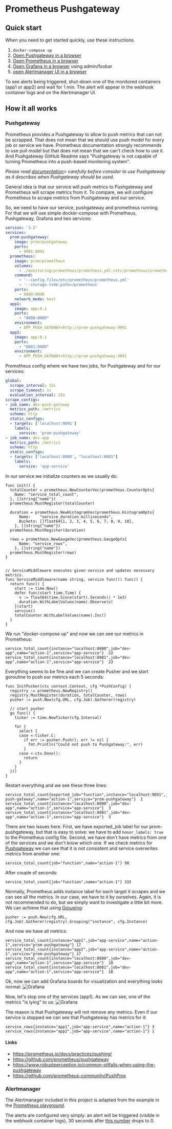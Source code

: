 # Prometheus Pushgateway

## Quick start

When you need to get started quickly, use these instructions.

1. `docker-compose up`
2. [Open Pushgateway in a browser](http://localhost:9091/metrics)
3. [Open Prometheus in a browser](http://localhost:9090/)
4. [Open Grafana in a browser](http://localhost:3000/login) using admin/foobar
5. [open Alertmanager UI in a browser](http://localhost:9093/#/alerts)

To see alerts being triggered, shut-down one of the monitored containers (app1 or app2) and wait for 1 min. The alert will appear in the webhook container logs and on the Alertmanager UI.

## How it all works

### Pushgateway

Prometheus provides a Pushgateway to allow to push metrics that can not be scrapped. That does not mean that we should use push model for every job or service we have. Prometheus documentation strongly recommends to use pull model but that does not mean that we can't check how to use it. And Pushgateway GitHub Readme says "Pushgateway is not capable of turning Prometheus into a push-based monitoring system".

_Please read [documentation](https://prometheus.io/docs/practices/pushing/)> carefully before consider to use Pushgateway as it describes when Pushgateway should be used._

General idea is that our service will push metrics to Pushgateway and Prometheus will scrape metrics from it. To compare, we will configure Prometheus to scrape metrics from Pushgateway and our service.

So, we need to have our service, pushgateway and prometheus running. For that we will use simple docker-compose with Prometheus, Pushgateway, Grafana and two services:

```yml
version: '3.2'
services: 
  prom-pushgateway:
    image: prom/pushgateway
    ports: 
      - 9091:9091
  prometheus:
    image: prom/prometheus
    volumes:
      - ./monitoring/prometheus/prometheus.yml:/etc/prometheus/prometheus.yml
    command:
      - '--config.file=/etc/prometheus/prometheus.yml'
      - '--storage.tsdb.path=/prometheus'
    ports:
      - 9090:9090
    network_mode: host
  app1:
    image: app:0.1
    ports:
      - "8080:8080"
    environment:
      - APP_PUSH_GATEWAY=http://prom-pushgateway:9091
  app2:
    image: app:0.1
    ports:
      - "8081:8080"
    environment:
      - APP_PUSH_GATEWAY=http://prom-pushgateway:9091
```

Prometheus config where we have two jobs, for Pushgateway and for our services:

```yml
global:
  scrape_interval: 15s
  scrape_timeout: 1s
  evaluation_interval: 15s
scrape_configs:
- job_name: dev-push-gateway
  metrics_path: /metrics
  scheme: http
  static_configs:
  - targets: ['localhost:9091']
    labels:
      service: 'prom-pushgateway'
- job_name: dev-app
  metrics_path: /metrics
  scheme: http
  static_configs:
  - targets: ['localhost:8080', "localhost:8081"]
    labels:
      service: 'app-service'
```

In our service we initialize counters as we usually do:

```golang
func init() {
  totalCounter = prometheus.NewCounterVec(prometheus.CounterOpts{
    Name: "service_total_count",
  }, []string{"name"})
  prometheus.MustRegister(totalCounter)

  duration = prometheus.NewHistogramVec(prometheus.HistogramOpts{
      Name:    "service_duration_milliseconds",
      Buckets: []float64{1, 2, 3, 4, 5, 6, 7, 8, 9, 10},
    }, []string{"name"})
  prometheus.MustRegister(duration)

  rows = prometheus.NewGaugeVec(prometheus.GaugeOpts{
      Name: "service_rows",
    }, []string{"name"})
  prometheus.MustRegister(rows)
}


// ServiceMiddleware executes given service and updates necessary metrics.
func ServiceMiddleware(name string, service func()) func() {
  return func() {
    start := time.Now()
    defer func(start time.Time) {
      v := float64(time.Since(start).Seconds() * 1e3)
      duration.WithLabelValues(name).Observe(v)
    }(start)
    service()
    totalCounter.WithLabelValues(name).Inc()
  }
}
```

We run "docker-compose up" and now we can see our metrics in Prometheus:

```text
service_total_count{instance="localhost:8080",job="dev-app",name="action-1",service="app-service"}  22
service_total_count{instance="localhost:8081",job="dev-app",name="action-1",service="app-service"}  23
```

Everything seems to be fine and we can create Pusher and we start goroutine to push our metrics each 5 seconds:

```golang
func InitPusher(ctx context.Context, cfg *PushConfig) {
  registry := prometheus.NewRegistry()
  registry.MustRegister(duration, totalCounter, rows)
  pusher := push.New(cfg.URL, cfg.Job).Gatherer(registry)

  // start pusher
  go func() {
    ticker := time.NewTicker(cfg.Interval)

    for {
      select {
      case <-ticker.C:
        if err := pusher.Push(); err != nil {
          fmt.Println("Could not push to Pushgateway:", err)
        }
      case <-ctx.Done():
        return
      }
    }
  }()
}
```

Restart everything and we see these three lines:

```text
service_total_count{exported_job="function",instance="localhost:9091",job="dev-push-gateway",name="action-1",service="prom-pushgateway"}  1
service_total_count{instance="localhost:8080",job="dev-app",name="action-1",service="app-service"}  3
service_total_count{instance="localhost:8081",job="dev-app",name="action-1",service="app-service"}  3
```

There are two issues here. First, we have exported_job label for our prom-pushgateway, but that is easy to solve: we have to add ` honor_labels: true ` to the Prometheus config file. Second, we have don't have metrics from one of the services and we don't know which one. If we check metrics for [Pushgateway](http://localhost:9091/metrics) we can see that it is not consistent and service overwrites metrics from another one:

```text
service_total_count{job="function",name="action-1"} 98
```

After couple of seconds:

```text
service_total_count{job="function",name="action-1"} 315
```

Normally, Prometheus adds instance label for each target it scrapes and we can see all the metrics. In our case, we have to it by ourselves. Again, it is not recommended to do, but we simply want to investigate a little bit more.
We can achieve that using [Grouping](https://godoc.org/github.com/prometheus/client_golang/prometheus/push#Pusher.Grouping):

```text
pusher := push.New(cfg.URL, cfg.Job).Gatherer(registry).Grouping("instance", cfg.Instance)
```

And now we have all metrics:

```text
service_total_count{instance="app1",job="app-service",name="action-1",service="prom-pushgateway"} 17
service_total_count{instance="app2",job="app-service",name="action-1",service="prom-pushgateway"} 17
service_total_count{instance="localhost:8080",job="dev-app",name="action-1",service="app-service"}  18
service_total_count{instance="localhost:8081",job="dev-app",name="action-1",service="app-service"}  18
```

Ok, now we can add Grafana boards for visualization and everything looks normal:
![Grafana](./doc/images/grafana1.png)

Now, let's stop one of the services (app1). As we can see, one of the metrics "is lying" to us: ![Grafana](./doc/images/grafana2.png)

The reason is that Pushgateway will not remove any metrics. Even if our service is stopped we can see that Pushgateway has metrics for it:

```text
service_rows{instance="app1",job="app-service",name="action-1"} 3
service_rows{instance="app2",job="app-service",name="action-1"} 1
```

#### Links

- https://prometheus.io/docs/practices/pushing/
- https://github.com/prometheus/pushgateway
- https://www.robustperception.io/common-pitfalls-when-using-the-pushgateway
- https://github.com/prometheus-community/PushProx

### Alertmanager

The Alertmanager included in this project is adapted from the example in the [Prometheus playground](https://github.com/prometheus-community/prometheus-playground/tree/master/alertmanager).

The alerts are configured very simply: an alert will be triggered (visible in the webhook container logs), 30 seconds after [this number](http://localhost:9090/graph?g0.expr=rate(service_duration_milliseconds_bucket%7Bjob%3D%22app-service%22%2C%20le%3D%2210%22%7D%5B30s%5D)&g0.tab=1&g0.stacked=0&g0.show_exemplars=0&g0.range_input=1h) drops to 0.
